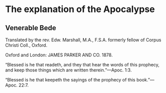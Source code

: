 # The explanation of the Apocalypse

## Venerable Bede

Translated by the rev. Edw. Marshall, M.A., F.S.A. formerly fellow of Corpus Christi Coll., Oxford.

Oxford and London: JAMES PARKER AND CO. 1878.

“Blessed is he that readeth, and they that hear the words of this prophecy, and keep those things which are written therein.”—Apoc. 1:3.

“Blessed is he that keepeth the sayings of the prophecy of this book.”—Apoc. 22:7.


